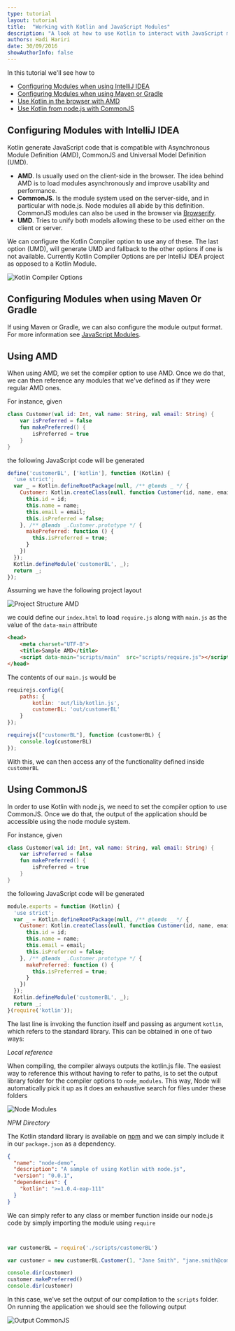 ```yaml
---
type: tutorial
layout: tutorial
title:  "Working with Kotlin and JavaScript Modules"
description: "A look at how to use Kotlin to interact with JavaScript modules"
authors: Hadi Hariri 
date: 30/09/2016
showAuthorInfo: false
---
```



In this tutorial we'll see how to

* [Configuring Modules when using IntelliJ IDEA](#ConfiguringModulesWithIntelliJIDEA)
* [Configuring Modules when using Maven or Gradle](#ConfiguringModulesWithMavenOrGradle)
* [Use Kotlin in the browser with AMD](#UsingAMD)
* [Use Kotlin from node.js with CommonJS](#UsingCommonJS)



## Configuring Modules with IntelliJ IDEA

Kotlin generate JavaScript code that is compatible with Asynchronous Module Definition (AMD), CommonJS and Universal Model Definition (UMD). 

* **AMD**. Is usually used on the client-side in the browser. The idea behind AMD is to load modules asynchronously and improve usability and performance.
* **CommonJS**. Is the module system used on the server-side, and in particular with node.js. Node modules all abide by this definition. CommonJS modules can also be used in the browser via [Browserify](http://browserify.org/).
* **UMD**. Tries to unify both models allowing these to be used either on the client or server.

We can configure the Kotlin Compiler option to use any of these. The last option (UMD), will generate UMD and fallback to the other options if one is not available.
Currently Kotlin Compiler Options are per IntelliJ IDEA project as opposed to a Kotlin Module.
 
![Kotlin Compiler Options](kotlin-compiler.png)

## Configuring Modules when using Maven Or Gradle

If using Maven or Gradle, we can also configure the module output format. For more information see [JavaScript Modules](http://kotlinlang.org/docs/reference/js-modules.html).

## Using AMD

When using AMD, we set the compiler option to use AMD. Once we do that, we can then reference any modules that we've defined as if they were regular AMD ones.

For instance, given
 
```kotlin
class Customer(val id: Int, val name: String, val email: String) {
    var isPreferred = false
    fun makePreferred() {
        isPreferred = true
    }
}
```
 
the following JavaScript code will be generated

```javascript
define('customerBL', ['kotlin'], function (Kotlin) {
  'use strict';
  var _ = Kotlin.defineRootPackage(null, /** @lends _ */ {
    Customer: Kotlin.createClass(null, function Customer(id, name, email) {
      this.id = id;
      this.name = name;
      this.email = email;
      this.isPreferred = false;
    }, /** @lends _.Customer.prototype */ {
      makePreferred: function () {
        this.isPreferred = true;
      }
    })
  });
  Kotlin.defineModule('customerBL', _);
  return _;
});
``` 

Assuming we have the following project layout

![Project Structure AMD](project-structure-amd.png)


we could define our `index.html` to load `require.js` along with `main.js` as the value of the `data-main` attribute

```html
<head>
    <meta charset="UTF-8">
    <title>Sample AMD</title>
    <script data-main="scripts/main"  src="scripts/require.js"></script>
</head>
```

The contents of our `main.js` would be

```javascript
requirejs.config({
    paths: {
        kotlin: 'out/lib/kotlin.js',
        customerBL: 'out/customerBL'
    }
});

requirejs(["customerBL"], function (customerBL) {
    console.log(customerBL)
});
```

With this, we can then access any of the functionality defined inside `customerBL`


## Using CommonJS

In order to use Kotlin with node.js, we need to set the compiler option to use CommonJS. Once we do that, the output of the application
should be accessible using the node module system. 

For instance, given 

```kotlin
class Customer(val id: Int, val name: String, val email: String) {
    var isPreferred = false
    fun makePreferred() {
        isPreferred = true
    }
}
```

the following JavaScript code will be generated

 
```javascript
module.exports = function (Kotlin) {
  'use strict';
  var _ = Kotlin.defineRootPackage(null, /** @lends _ */ {
    Customer: Kotlin.createClass(null, function Customer(id, name, email) {
      this.id = id;
      this.name = name;
      this.email = email;
      this.isPreferred = false;
    }, /** @lends _.Customer.prototype */ {
      makePreferred: function () {
        this.isPreferred = true;
      }
    })
  });
  Kotlin.defineModule('customerBL', _);
  return _;
}(require('kotlin'));

``` 

The last line is invoking the function itself and passing as argument `kotlin`, which refers to the standard library. This can be obtained in one of two ways:

*Local reference* 

When compiling, the compiler always outputs the kotlin.js file. The easiest way to reference this without having to refer to paths, is to set the output library folder for the compiler options 
to `node_modules`. This way, Node will automatically pick it up as it does an exhaustive search for files under these folders

![Node Modules](node-modules.png)

*NPM Directory*
 
The Kotlin standard library is available on [npm](https://www.npmjs.com/) and we can simply include it in our `package.json` as a dependency. 

```json
{
  "name": "node-demo",
  "description": "A sample of using Kotlin with node.js",
  "version": "0.0.1",
  "dependencies": {
    "kotlin": ">=1.0.4-eap-111"
  }
}
```


We can simply refer to any class or member function inside our node.js code by simply importing the module using `require`

```javascript


var customerBL = require('./scripts/customerBL')

var customer = new customerBL.Customer(1, "Jane Smith", "jane.smith@company.com")

console.dir(customer)
customer.makePreferred()
console.dir(customer)
```

In this case, we've set the output of our compilation to the `scripts` folder. On running the application we should see the following output

![Output CommonJS](output-commonjs.png)

